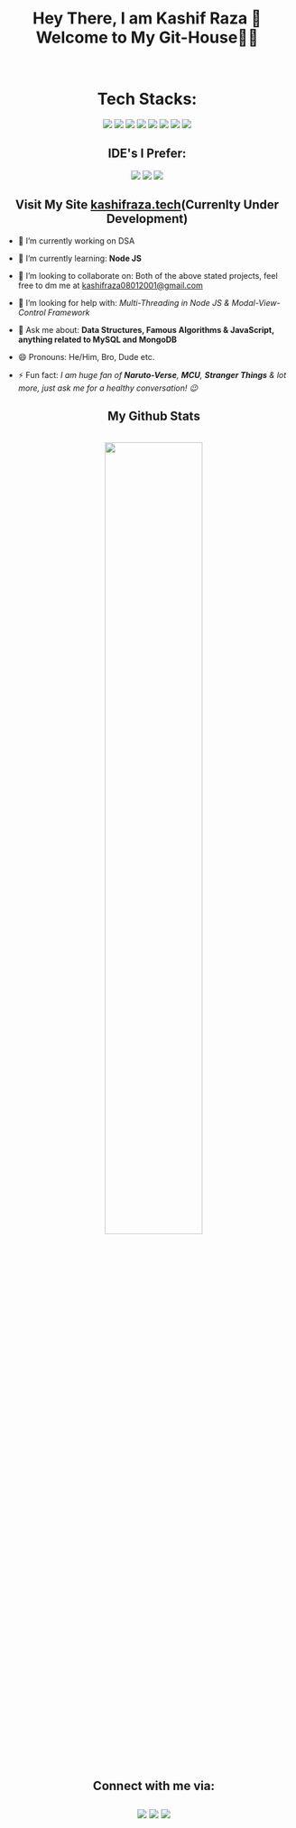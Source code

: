 <div align="center">
<h1> Hey There, I am Kashif Raza 👦<br />
 Welcome to My Git-House👋🏻</h1>
</div><br />
<div align="center">
 <h1>Tech Stacks: </h1>
<img src='https://img.shields.io/badge/C%2B%2B-00599C?style=for-the-badge&logo=c%2B%2B&logoColor=white' />      <img src='https://img.shields.io/badge/JavaScript-323330?style=for-the-badge&logo=javascript&logoColor=F7DF1E' /> <img src='https://img.shields.io/badge/React-20232A?style=for-the-badge&logo=react&logoColor=61DAFB' />  <img src='https://img.shields.io/badge/Node.js-43853D?style=for-the-badge&logo=node-dot-js&logoColor=white' />  <img src='https://img.shields.io/badge/PHP-777BB4?style=for-the-badge&logo=php&logoColor=white' />   <img src='https://img.shields.io/badge/MySQL-00000F?style=for-the-badge&logo=mysql&logoColor=white' />   <img src='https://img.shields.io/badge/MongoDB-4EA94B?style=for-the-badge&logo=mongodb&logoColor=white' />  <img src='https://img.shields.io/badge/Electron-2B2E3A?style=for-the-badge&logo=electron&logoColor=9FEAF9'>  <br />
 <h2>IDE's I Prefer: </h2><img src='https://img.shields.io/badge/Visual_Studio_Code-0078D4?style=for-the-badge&logo=visual%20studio%20code&logoColor=white' />   <img src='https://img.shields.io/badge/Atom-66595C?style=for-the-badge&logo=Atom&logoColor=white' />    <img src='https://img.shields.io/badge/Notepad++-90E59A.svg?style=for-the-badge&logo=notepad%2B%2B&logoColor=black' /><br />
<h2> Visit My Site <a href='http://www.kashifraza.tech/'>kashifraza.tech</a>(Currenlty Under Development)</h2>
</div>

- 🔭 I’m currently working on DSA
- 🌱 I’m currently learning: <b>Node JS</b>
- 👯 I’m looking to collaborate on: Both of the above stated projects, feel free to dm me at kashifraza08012001@gmail.com
- 🤔 I’m looking for help with: <i>Multi-Threading in Node JS & Modal-View-Control Framework</i>
- 💬 Ask me about: <b>Data Structures, Famous Algorithms & JavaScript, anything related to MySQL and MongoDB</b>
- 😄 Pronouns: He/Him, Bro, Dude etc. 
- ⚡ Fun fact: <i> I am huge fan of <b>Naruto-Verse</b>, <b>MCU</b>, <b>Stranger Things</b> & lot more, just ask me for a healthy conversation! 😉</i><br />
  
  <div align="center">
   <h2>My Github Stats</h2><br />
    <img src='https://github-readme-stats-pi-sooty.vercel.app/api?username=kashif-raza2019&show_icons=true&theme=radical' width="60%" height="60%"><br />
  </div>
  <div align="center"><h2>Connect with me via:<br /><br />
  <a href='https://www.linkedin.com/in/kashif-raza-994232189/' ><img src='https://img.shields.io/badge/LinkedIn-0077B5?style=for-the-badge&logo=linkedin&logoColor=white' /></a>
  <a href='https://www.instagram.com/kashifrazareal/' ><img src='https://img.shields.io/badge/Instagram-E4405F?style=for-the-badge&logo=instagram&logoColor=white' /></a>
  <a href='https://twitter.com/KashifR67453721' ><img src='https://img.shields.io/badge/Twitter-1DA1F2?style=for-the-badge&logo=twitter&logoColor=white' /></a><br /></h2></div>
  
